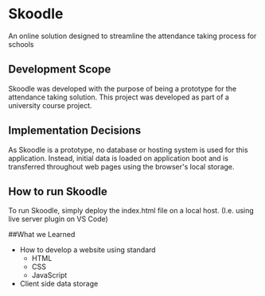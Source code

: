 # Skoodle
An online solution designed to streamline the attendance taking process for schools 

## Development Scope
Skoodle was developed with the purpose of being a prototype for the attendance taking solution. This project was developed as part of a university course project. 

## Implementation Decisions
As Skoodle is a prototype, no database or hosting system is used for this application. Instead, initial data is loaded on application boot and is transferred throughout web pages using the browser's local storage. 

## How to run Skoodle
To run Skoodle, simply deploy the index.html file on a local host. (I.e. using live server plugin on VS Code)

##What we Learned
- How to develop a website using standard
  - HTML
  - CSS
  - JavaScript
- Client side data storage
